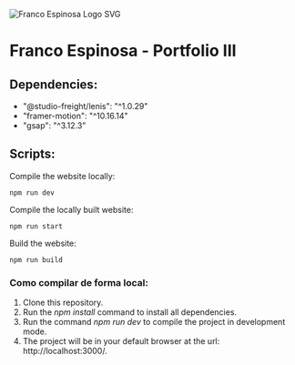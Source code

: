 ![Franco Espinosa Logo SVG](https://i.imgur.com/DXFtqGm.png)

# Franco Espinosa - Portfolio III

## Dependencies:

- "@studio-freight/lenis": "^1.0.29"
- "framer-motion": "^10.16.14"
- "gsap": "^3.12.3"

## Scripts:

Compile the website locally:

```
npm run dev
```

Compile the locally built website:

```
npm run start
```

Build the website:

```
npm run build
```

### Como compilar de forma local:

1. Clone this repository.
2. Run the _npm install_ command to install all dependencies.
3. Run the command _npm run dev_ to compile the project in development mode.
4. The project will be in your default browser at the url: http://localhost:3000/.
